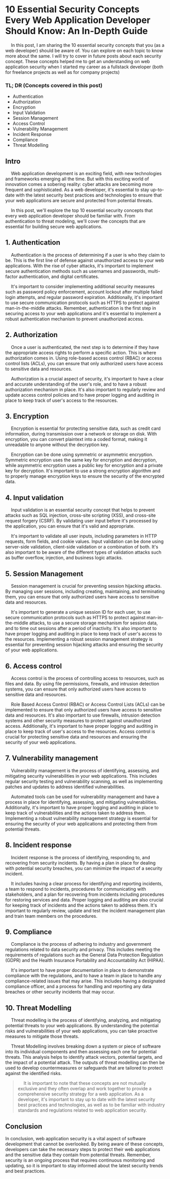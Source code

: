 # 10 Essential Security Concepts Every Web Application Developer Should Know: An In-Depth Guide

&emsp; In this post, I am sharing the 10 essential security concepts that you (as a web developer) should be aware of. You can explore on each topic to know more about the same. I will try to cover in future posts about each security concept. These concepts helped me to get an understanding on web application security when I started my career as a fullstack developer (both for freelance projects as well as for company projects)

### TL; DR (Concepts covered in this post)

- Authentication
- Authorization
- Encryption
- Input Validation
- Session Management
- Access Control
- Vulnerability Management
- Incident Response
- Compliance
- Threat Modelling

## Intro

&emsp; Web application development is an exciting field, with new technologies and frameworks emerging all the time. But with this exciting world of innovation comes a sobering reality: cyber attacks are becoming more frequent and sophisticated. As a web developer, it's essential to stay up-to-date with the latest security best practices and technologies to ensure that your web applications are secure and protected from potential threats.

&emsp; In this post, we'll explore the top 10 essential security concepts that every web application developer should be familiar with. From authentication to threat modeling, we'll cover the concepts that are essential for building secure web applications.

## 1. Authentication

&emsp; Authentication is the process of determining if a user is who they claim to be. This is the first line of defense against unauthorized access to your web applications. With the rise of cyber attacks, it's important to implement secure authentication methods such as usernames and passwords, multi-factor authentication, and digital certificates.

&emsp; It's important to consider implementing additional security measures such as password policy enforcement, account lockout after multiple failed login attempts, and regular password expiration. Additionally, it's important to use secure communication protocols such as HTTPS to protect against man-in-the-middle attacks. Remember, authentication is the first step in securing access to your web applications and it's essential to implement a robust authentication mechanism to prevent unauthorized access.

## 2. Authorization

&emsp; Once a user is authenticated, the next step is to determine if they have the appropriate access rights to perform a specific action. This is where authorization comes in. Using role-based access control (RBAC) or access control lists (ACLs), you can ensure that only authorized users have access to sensitive data and resources.

&emsp; Authorization is a crucial aspect of security, it's important to have a clear and accurate understanding of the user's role, and to have a robust authorization mechanism in place. It's also important to regularly review and update access control policies and to have proper logging and auditing in place to keep track of user's access to the resources.

## 3. Encryption

&emsp; Encryption is essential for protecting sensitive data, such as credit card information, during transmission over a network or storage on disk. With encryption, you can convert plaintext into a coded format, making it unreadable to anyone without the decryption key.

&emsp; Encryption can be done using symmetric or asymmetric encryption. Symmetric encryption uses the same key for encryption and decryption, while asymmetric encryption uses a public key for encryption and a private key for decryption. It's important to use a strong encryption algorithm and to properly manage encryption keys to ensure the security of the encrypted data.

## 4. Input validation

&emsp; Input validation is an essential security concept that helps to prevent attacks such as SQL injection, cross-site scripting (XSS), and cross-site request forgery (CSRF). By validating user input before it's processed by the application, you can ensure that it's valid and appropriate.

&emsp; It's important to validate all user inputs, including parameters in HTTP requests, form fields, and cookie values. Input validation can be done using server-side validation, client-side validation or a combination of both. It's also important to be aware of the different types of validation attacks such as buffer overflow, injection, and business logic attacks.

## 5. Session Management

&emsp; Session management is crucial for preventing session hijacking attacks. By managing user sessions, including creating, maintaining, and terminating them, you can ensure that only authorized users have access to sensitive data and resources.

&emsp; It's important to generate a unique session ID for each user, to use secure communication protocols such as HTTPS to protect against man-in-the-middle attacks, to use a secure storage mechanism for session data, and to time out sessions after a period of inactivity. It's also important to have proper logging and auditing in place to keep track of user's access to the resources. Implementing a robust session management strategy is essential for preventing session hijacking attacks and ensuring the security of your web applications.

## 6. Access control

&emsp; Access control is the process of controlling access to resources, such as files and data. By using file permissions, firewalls, and intrusion detection systems, you can ensure that only authorized users have access to sensitive data and resources.

&emsp; Role Based Access Control (RBAC) or Access Control Lists (ACLs) can be implemented to ensure that only authorized users have access to sensitive data and resources. It's also important to use firewalls, intrusion detection systems and other security measures to protect against unauthorized access. Additionally, it's important to have proper logging and auditing in place to keep track of user's access to the resources. Access control is crucial for protecting sensitive data and resources and ensuring the security of your web applications.

## 7. Vulnerability management

&emsp; Vulnerability management is the process of identifying, assessing, and mitigating security vulnerabilities in your web applications. This includes regular security testing and vulnerability scanning, as well as implementing patches and updates to address identified vulnerabilities.

&emsp; Automated tools can be used for vulnerability management and have a process in place for identifying, assessing, and mitigating vulnerabilities. Additionally, it's important to have proper logging and auditing in place to keep track of vulnerabilities and the actions taken to address them. Implementing a robust vulnerability management strategy is essential for ensuring the security of your web applications and protecting them from potential threats.

## 8. Incident response

&emsp; Incident response is the process of identifying, responding to, and recovering from security incidents. By having a plan in place for dealing with potential security breaches, you can minimize the impact of a security incident.

&emsp; It includes having a clear process for identifying and reporting incidents, a team to respond to incidents, procedures for communicating with stakeholders, and a plan for recovering from incidents including procedures for restoring services and data. Proper logging and auditing are also crucial for keeping track of incidents and the actions taken to address them. It's important to regularly review, update and test the incident management plan and train team members on the procedures.

## 9. Compliance

&emsp; Compliance is the process of adhering to industry and government regulations related to data security and privacy. This includes meeting the requirements of regulations such as the General Data Protection Regulation (GDPR) and the Health Insurance Portability and Accountability Act (HIPAA).

&emsp; It's important to have proper documentation in place to demonstrate compliance with the regulations, and to have a team in place to handle any compliance-related issues that may arise. This includes having a designated compliance officer, and a process for handling and reporting any data breaches or other security incidents that may occur.

## 10. Threat Modelling

&emsp; Threat modelling is the process of identifying, analyzing, and mitigating potential threats to your web applications. By understanding the potential risks and vulnerabilities of your web applications, you can take proactive measures to mitigate those threats.

&emsp; Threat Modelling involves breaking down a system or piece of software into its individual components and then assessing each one for potential threats. This analysis helps to identify attack vectors, potential targets, and the impact of a potential attack. The outputs of threat modelling can then be used to develop countermeasures or safeguards that are tailored to protect against the identified risks.

> &emsp; It is important to note that these concepts are not mutually exclusive and they often overlap and work together to provide a comprehensive security strategy for a web application. As a developer, it's important to stay up to date with the latest security best practices and technologies, as well as to be familiar with industry standards and regulations related to web application security.

## Conclusion

In conclusion, web application security is a vital aspect of software development that cannot be overlooked. By being aware of these concepts, developers can take the necessary steps to protect their web applications and the sensitive data they contain from potential threats. Remember, security is an ongoing process that requires continuous monitoring and updating, so it is important to stay informed about the latest security trends and best practices.
